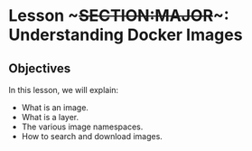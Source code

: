 <!SLIDE>
# Lesson ~~~SECTION:MAJOR~~~: Understanding Docker Images

## Objectives

In this lesson, we will explain:

* What is an image.
* What is a layer.
* The various image namespaces.
* How to search and download images.
